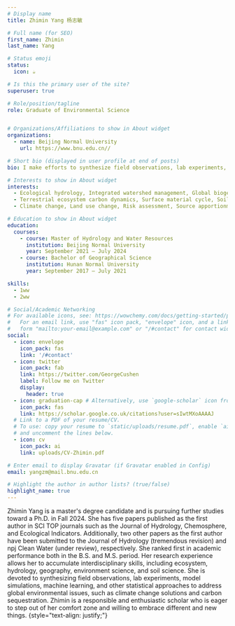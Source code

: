 ```yaml
---
# Display name
title: Zhimin Yang 杨志敏

# Full name (for SEO)
first_name: Zhimin
last_name: Yang

# Status emoji
status:
  icon: ☕️

# Is this the primary user of the site?
superuser: true

# Role/position/tagline
role: Graduate of Environmental Science


# Organizations/Affiliations to show in About widget
organizations:
  - name: Beijing Normal University
    url: https://www.bnu.edu.cn//

# Short bio (displayed in user profile at end of posts)
bio: I make efforts to synthesize field observations, lab experiments, model simulations, machine-learning, and other statistical approaches to understand global environmental issues.

# Interests to show in About widget
interests:
  - Ecological hydrology, Integrated watershed management, Global biogeochemical cycles
  - Terrestrial ecosystem carbon dynamics, Surface material cycle, Soil-plant interactions
  - Climate change, Land use change, Risk assessment, Source apportionment

# Education to show in About widget
education:
  courses:
    - course: Master of Hydrology and Water Resources
      institution: Beijing Normal University
      year: September 2021 – July 2024
    - course: Bachelor of Geographical Science
      institution: Hunan Normal University
      year: September 2017 – July 2021

skills: 
  - 1ww
  - 2ww

# Social/Academic Networking
# For available icons, see: https://wowchemy.com/docs/getting-started/page-builder/#icons
#   For an email link, use "fas" icon pack, "envelope" icon, and a link in the
#   form "mailto:your-email@example.com" or "/#contact" for contact widget.
social:
  - icon: envelope
    icon_pack: fas
    link: '/#contact'
  - icon: twitter
    icon_pack: fab
    link: https://twitter.com/GeorgeCushen
    label: Follow me on Twitter
    display:
      header: true
  - icon: graduation-cap # Alternatively, use `google-scholar` icon from `ai` icon pack
    icon_pack: fas
    link: https://scholar.google.co.uk/citations?user=sIwtMXoAAAAJ
  # Link to a PDF of your resume/CV.
  # To use: copy your resume to `static/uploads/resume.pdf`, enable `ai` icons in `params.yaml`,
  # and uncomment the lines below.
  - icon: cv
    icon_pack: ai
    link: uploads/CV-Zhimin.pdf

# Enter email to display Gravatar (if Gravatar enabled in Config)
email: yangzm@mail.bnu.edu.cn

# Highlight the author in author lists? (true/false)
highlight_name: true
---
```



Zhimin Yang is a master's degree candidate and is pursuing further studies toward a Ph.D. in Fall 2024. She has five papers published as the first author in SCI TOP journals such as the Journal of Hydrology, Chemosphere, and Ecological Indicators. Additionally, two other papers as the first author have been submitted to the Journal of Hydrology (tremendous revision) and npj Clean Water (under review), respectively. She ranked first in academic performance both in the B.S. and M.S. period. Her research experience allows her to accumulate interdisciplinary skills, including ecosystem, hydrology, geography, environment science, and soil science. She is devoted to synthesizing field observations, lab experiments, model simulations, machine learning, and other statistical approaches to address global environmental issues, such as climate change solutions and carbon sequestration. Zhimin is a responsible and enthusiastic scholar who is eager to step out of her comfort zone and willing to embrace different and new things.
{style="text-align: justify;"}
